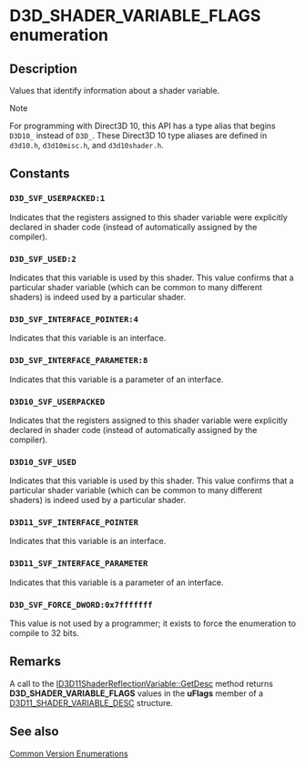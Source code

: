 # D3D_SHADER_VARIABLE_FLAGS enumeration

## Description

Values that identify information about a shader variable.

> [!NOTE]
> For programming with Direct3D 10, this API has a type alias that begins `D3D10_` instead of `D3D_`. These Direct3D 10 type aliases are defined in `d3d10.h`, `d3d10misc.h`, and `d3d10shader.h`.

## Constants

### `D3D_SVF_USERPACKED:1`

Indicates that the registers assigned to this shader variable were explicitly declared in shader code (instead of automatically assigned by the compiler).

### `D3D_SVF_USED:2`

Indicates that this variable is used by this shader. This value confirms that a particular shader variable (which can be common to many different shaders) is indeed used by a particular shader.

### `D3D_SVF_INTERFACE_POINTER:4`

Indicates that this variable is an interface.

### `D3D_SVF_INTERFACE_PARAMETER:8`

Indicates that this variable is a parameter of an interface.

### `D3D10_SVF_USERPACKED`

Indicates that the registers assigned to this shader variable were explicitly declared in shader code (instead of automatically assigned by the compiler).

### `D3D10_SVF_USED`

Indicates that this variable is used by this shader. This value confirms that a particular shader variable (which can be common to many different shaders) is indeed used by a particular shader.

### `D3D11_SVF_INTERFACE_POINTER`

Indicates that this variable is an interface.

### `D3D11_SVF_INTERFACE_PARAMETER`

Indicates that this variable is a parameter of an interface.

### `D3D_SVF_FORCE_DWORD:0x7fffffff`

This value is not used by a programmer; it exists to force the enumeration to compile to 32 bits.

## Remarks

A call to the [ID3D11ShaderReflectionVariable::GetDesc](https://learn.microsoft.com/windows/desktop/api/d3d11shader/nf-d3d11shader-id3d11shaderreflectionvariable-getdesc) method returns **D3D_SHADER_VARIABLE_FLAGS** values in the **uFlags** member of a [D3D11_SHADER_VARIABLE_DESC](https://learn.microsoft.com/windows/desktop/api/d3d11shader/ns-d3d11shader-d3d11_shader_variable_desc) structure.

## See also

[Common Version Enumerations](https://learn.microsoft.com/windows/desktop/direct3d11/d3d11-graphics-reference-d3d11-common-enumerations)